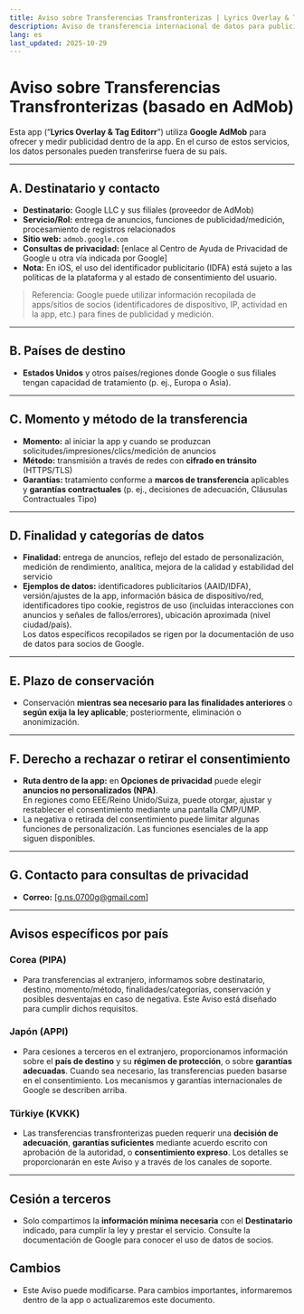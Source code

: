 ```yaml
---
title: Aviso sobre Transferencias Transfronterizas | Lyrics Overlay & Tag Editorr
description: Aviso de transferencia internacional de datos para publicidad con AdMob (Español)
lang: es
last_updated: 2025-10-29
---
```


# Aviso sobre Transferencias Transfronterizas (basado en AdMob)

Esta app (“**Lyrics Overlay & Tag Editorr**”) utiliza **Google AdMob** para ofrecer y medir publicidad dentro de la app. En el curso de estos servicios, los datos personales pueden transferirse fuera de su país.

---

## A. Destinatario y contacto
- **Destinatario:** Google LLC y sus filiales (proveedor de AdMob)  
- **Servicio/Rol:** entrega de anuncios, funciones de publicidad/medición, procesamiento de registros relacionados  
- **Sitio web:** `admob.google.com`  
- **Consultas de privacidad:** [enlace al Centro de Ayuda de Privacidad de Google u otra vía indicada por Google]  
- **Nota:** En iOS, el uso del identificador publicitario (IDFA) está sujeto a las políticas de la plataforma y al estado de consentimiento del usuario.

> Referencia: Google puede utilizar información recopilada de apps/sitios de socios (identificadores de dispositivo, IP, actividad en la app, etc.) para fines de publicidad y medición.

---

## B. Países de destino
- **Estados Unidos** y otros países/regiones donde Google o sus filiales tengan capacidad de tratamiento (p. ej., Europa o Asia).

---

## C. Momento y método de la transferencia
- **Momento:** al iniciar la app y cuando se produzcan solicitudes/impresiones/clics/medición de anuncios  
- **Método:** transmisión a través de redes con **cifrado en tránsito** (HTTPS/TLS)  
- **Garantías:** tratamiento conforme a **marcos de transferencia** aplicables y **garantías contractuales** (p. ej., decisiones de adecuación, Cláusulas Contractuales Tipo)

---

## D. Finalidad y categorías de datos
- **Finalidad:** entrega de anuncios, reflejo del estado de personalización, medición de rendimiento, analítica, mejora de la calidad y estabilidad del servicio  
- **Ejemplos de datos:** identificadores publicitarios (AAID/IDFA), versión/ajustes de la app, información básica de dispositivo/red, identificadores tipo cookie, registros de uso (incluidas interacciones con anuncios y señales de fallos/errores), ubicación aproximada (nivel ciudad/país).  
  Los datos específicos recopilados se rigen por la documentación de uso de datos para socios de Google.

---

## E. Plazo de conservación
- Conservación **mientras sea necesario para las finalidades anteriores** o **según exija la ley aplicable**; posteriormente, eliminación o anonimización.

---

## F. Derecho a rechazar o retirar el consentimiento
- **Ruta dentro de la app:** en **Opciones de privacidad** puede elegir **anuncios no personalizados (NPA)**.  
  En regiones como EEE/Reino Unido/Suiza, puede otorgar, ajustar y restablecer el consentimiento mediante una pantalla CMP/UMP.  
- La negativa o retirada del consentimiento puede limitar algunas funciones de personalización. Las funciones esenciales de la app siguen disponibles.

---

## G. Contacto para consultas de privacidad
- **Correo:** [g.ns.0700g@gmail.com]

---

## Avisos específicos por país

### Corea (PIPA)
- Para transferencias al extranjero, informamos sobre destinatario, destino, momento/método, finalidades/categorías, conservación y posibles desventajas en caso de negativa. Este Aviso está diseñado para cumplir dichos requisitos.

### Japón (APPI)
- Para cesiones a terceros en el extranjero, proporcionamos información sobre el **país de destino** y su **régimen de protección**, o sobre **garantías adecuadas**. Cuando sea necesario, las transferencias pueden basarse en el consentimiento. Los mecanismos y garantías internacionales de Google se describen arriba.

### Türkiye (KVKK)
- Las transferencias transfronterizas pueden requerir una **decisión de adecuación**, **garantías suficientes** mediante acuerdo escrito con aprobación de la autoridad, o **consentimiento expreso**. Los detalles se proporcionarán en este Aviso y a través de los canales de soporte.

---

## Cesión a terceros
- Solo compartimos la **información mínima necesaria** con el **Destinatario** indicado, para cumplir la ley y prestar el servicio. Consulte la documentación de Google para conocer el uso de datos de socios.

## Cambios
- Este Aviso puede modificarse. Para cambios importantes, informaremos dentro de la app o actualizaremos este documento.

